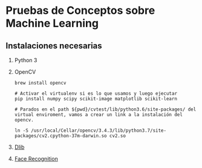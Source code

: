 # Pruebas de Conceptos sobre Machine Learning

## Instalaciones necesarias

1. Python 3
2. OpenCV
   
   ```
   brew install opencv

   # Activar el virtualenv si es lo que usamos y luego ejecutar
   pip install numpy scipy scikit-image matplotlib scikit-learn

   # Parados en el path ${pwd}/cvtest/lib/python3.6/site-packages/ del virtual enviroment, vamos a crear un link a la instalación del opencv.

   ln -S /usr/local/Cellar/opencv/3.4.3/lib/python3.7/site-packages/cv2.cpython-37m-darwin.so cv2.so
   ```
3. [Dlib](https://gist.github.com/ageitgey/629d75c1baac34dfa5ca2a1928a7aeaf)
4. [Face Recognition](https://github.com/ageitgey/face_recognition#installing-on-mac-or-linux)